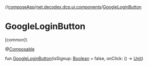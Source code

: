 //[composeApp](../../index.md)/[net.decodex.dcp.ui.components](index.md)/[GoogleLoginButton](-google-login-button.md)

# GoogleLoginButton

[common]\

@[Composable](https://developer.android.com/reference/kotlin/androidx/compose/runtime/Composable.html)

fun [GoogleLoginButton](-google-login-button.md)(isSignup: [Boolean](https://kotlinlang.org/api/latest/jvm/stdlib/kotlin/-boolean/index.html) = false, onClick: () -&gt; [Unit](https://kotlinlang.org/api/latest/jvm/stdlib/kotlin/-unit/index.html))
